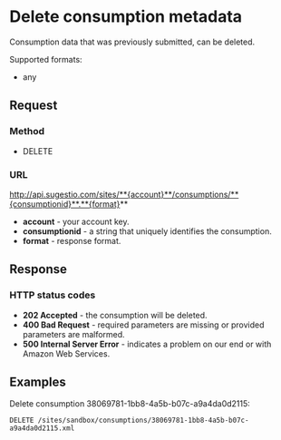 # Delete consumption metadata
Consumption data that was previously submitted, can be deleted. 

Supported formats:

* any

## Request

### Method

* DELETE

### URL

http://api.sugestio.com/sites/**{account}**/consumptions/**{consumptionid}**.**{format}**

* **account** - your account key.
* **consumptionid** - a string that uniquely identifies the consumption.
* **format** - response format.

## Response

### HTTP status codes

* **202 Accepted** - the consumption will be deleted.
* **400 Bad Request** - required parameters are missing or provided parameters are malformed.
* **500 Internal Server Error** - indicates a problem on our end or with Amazon Web Services.

## Examples

Delete consumption 38069781-1bb8-4a5b-b07c-a9a4da0d2115: 

	DELETE /sites/sandbox/consumptions/38069781-1bb8-4a5b-b07c-a9a4da0d2115.xml